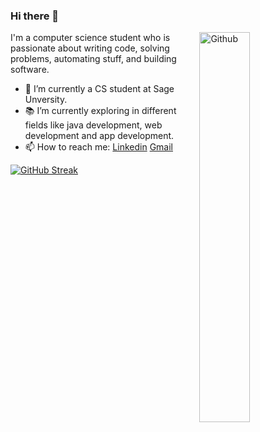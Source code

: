 ### Hi there 👋

<!-- <img width="38%" align="right" alt="Github" src="https://i.pinimg.com/originals/80/28/36/802836ac68385132474a8839e7f654f6.gif"/>  -->
<img width="40%" align="right" alt="Github" src="https://i.ibb.co/0X4XqkM/man-works-computer-illustration-333239-259-removebg-preview.png" />

I'm a computer science student who is passionate about writing code, solving problems, automating stuff, and building software.

- 🔭 I’m currently a CS student at Sage Unversity.
- 📚 I’m currently exploring in different fields like java development, web development and app development.
- 📫 How to reach me: [Linkedin](https://www.linkedin.com/in/sanskar-gupta-317482250) [Gmail](mailto:sanskarg106@gmail.com)
<!-- - 👯 I’m looking for a software development internship. -->
[![GitHub Streak](https://github-readme-streak-stats.herokuapp.com?user=sanskargupta12&theme=vue-dark&date_format=M%20j%5B%2C%20Y%5D)](https://git.io/streak-stats)

